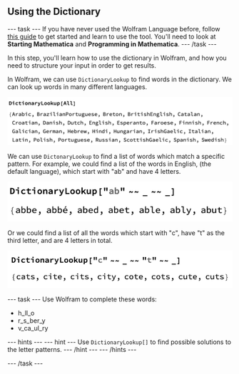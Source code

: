 ## Using the Dictionary

--- task ---
If you have never used the Wolfram Language before, follow [this guide](https://projects.raspberrypi.org/en/projects/getting-started-with-mathematica) to get started and learn to use the tool. You'll need to look at **Starting Mathematica** and **Programming in Mathematica**.
--- /task ---

In this step, you'll learn how to use the dictionary in Wolfram, and how you need to structure your input in order to get results.

In Wolfram, we can use `DictionaryLookup` to find words in the dictionary. We can look up words in many different languages.

![dictionary lookup result](images/languages.png)

We can use `DictonaryLookup` to find a list of words which match a specific pattern. For example, we could find a list of the words in English, (the default language), which start with "ab" and have 4 letters.

![dictionary lookup result](images/ab.png)

Or we could find a list of all the words which start with "c", have "t" as the third letter, and are 4 letters in total.

![dictionary lookup result](images/c_t.png)

--- task ---
Use Wolfram to complete these words:

  + h_ll_o 
  + r_s_ber_y
  + v_ca_ul_ry

--- hints ---
--- hint ---
Use `DictionaryLookup[]` to find possible solutions to the letter patterns.
--- /hint ---
--- /hints ---

--- /task ---

